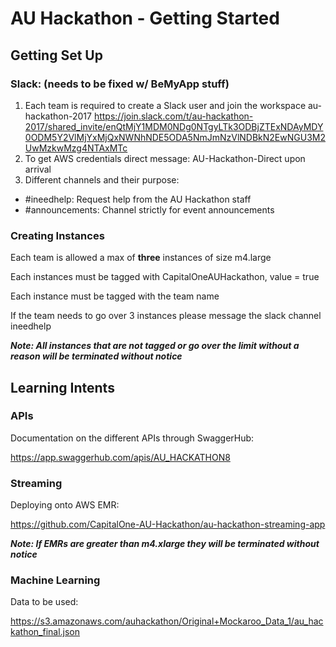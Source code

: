 # AU Hackathon - Getting Started

## Getting Set Up

### Slack: (needs to be fixed w/ BeMyApp stuff)
1. Each team is required to create a Slack user and join the workspace au-hackathon-2017 https://join.slack.com/t/au-hackathon-2017/shared_invite/enQtMjY1MDM0NDg0NTgyLTk3ODBjZTExNDAyMDY0ODM5Y2VlMjYxMjQxNWNhNDE5ODA5NmJmNzVlNDBkN2EwNGU3M2UwMzkwMzg4NTAxMTc
2. To get AWS credentials direct message: AU-Hackathon-Direct upon arrival
3. Different channels and their purpose: 
+ #ineedhelp: Request help from the AU Hackathon staff
+ #announcements: Channel strictly for event announcements

### Creating Instances
Each team is allowed a max of **three** instances of size m4.large

Each instances must be tagged with CapitalOneAUHackathon, value = true

Each instance must be tagged with the team name

If the team needs to go over 3 instances please message the slack channel ineedhelp

***Note: All instances that are not tagged or go over the limit without a reason will be terminated without notice***

## Learning Intents

### APIs
Documentation on the different APIs through SwaggerHub:

https://app.swaggerhub.com/apis/AU_HACKATHON8

### Streaming 
Deploying onto AWS EMR:

https://github.com/CapitalOne-AU-Hackathon/au-hackathon-streaming-app

***Note: If EMRs are greater than m4.xlarge they will be terminated without notice***

### Machine Learning
Data to be used:

https://s3.amazonaws.com/auhackathon/Original+Mockaroo_Data_1/au_hackathon_final.json
